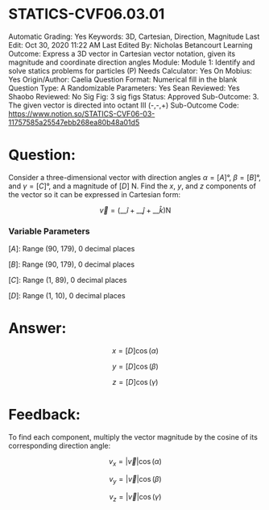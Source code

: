# STATICS-CVF06.03.01

Automatic Grading: Yes
Keywords: 3D, Cartesian, Direction, Magnitude
Last Edit: Oct 30, 2020 11:22 AM
Last Edited By: Nicholas Betancourt
Learning Outcome: Express a 3D vector in Cartesian vector notation, given its magnitude and coordinate direction angles
Module: Module 1: Identify and solve statics problems for particles (P)
Needs Calculator: Yes
On Mobius: Yes
Origin/Author: Caelia
Question Format: Numerical fill in the blank
Question Type: A
Randomizable Parameters: Yes
Sean Reviewed: Yes
Shaobo Reviewed: No
Sig Fig: 3 sig figs
Status: Approved
Sub-Outcome: 3. The given vector is directed into octant III  (-,-,+)
Sub-Outcome Code: https://www.notion.so/STATICS-CVF06-03-11757585a25547ebb268ea80b48a01d5

# Question:

Consider a three-dimensional vector with direction angles $\alpha=[A]$°,  $\beta=[B]$°, and $\gamma=[C]$°, and a magnitude of $[D]$ N. Find the $x$, $y$, and $z$ components of the vector so it can be expressed in Cartesian form:

$$\overrightarrow{v}=\left(\_\_\hat{i}+\_\_\hat{j}+\_\_\hat{k}\right) \mathrm{N}$$

### Variable Parameters

$[A]:$ Range (90, 179), 0 decimal places

$[B]:$ Range (90, 179), 0 decimal places

$[C]:$ Range (1, 89), 0 decimal places

$[D]:$ Range (1, 10), 0 decimal places

# Answer:

$$x=[D]\cos\left(\alpha\right)$$

$$y=[D]\cos\left(\beta\right)$$

$$z=[D]\cos\left(\gamma\right)$$

# Feedback:

To find each component, multiply the vector magnitude by the cosine of its corresponding direction angle:

$$v_x=|\overrightarrow{v}|\cos\left(\alpha\right)$$

$$v_y=|\overrightarrow{v}|\cos\left(\beta\right)$$

$$v_z=|\overrightarrow{v}|\cos\left(\gamma\right)$$